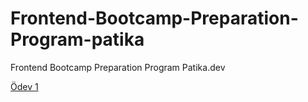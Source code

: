 # Frontend-Bootcamp-Preparation-Program-patika
Frontend Bootcamp Preparation Program Patika.dev

[Ödev 1](https://github.com/1nnr3d/Frontend-Bootcamp-Preparation-Program-patika/tree/main/m%C3%BCzik-d%C3%BCkkan%C4%B1m)
